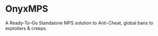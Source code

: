 # OnyxMPS
A Ready-To-Go Standalone MPS solution to Anti-Cheat, global bans to exploiters &amp; creeps.
